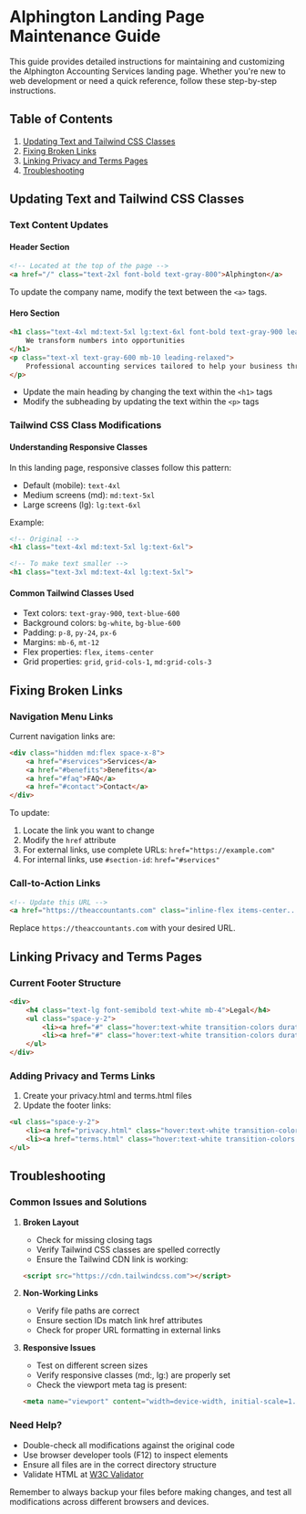 # Alphington Landing Page Maintenance Guide

This guide provides detailed instructions for maintaining and customizing the Alphington Accounting Services landing page. Whether you're new to web development or need a quick reference, follow these step-by-step instructions.

## Table of Contents
1. [Updating Text and Tailwind CSS Classes](#updating-text-and-tailwind-css-classes)
2. [Fixing Broken Links](#fixing-broken-links)
3. [Linking Privacy and Terms Pages](#linking-privacy-and-terms-pages)
4. [Troubleshooting](#troubleshooting)

## Updating Text and Tailwind CSS Classes

### Text Content Updates

#### Header Section
```html
<!-- Located at the top of the page -->
<a href="/" class="text-2xl font-bold text-gray-800">Alphington</a>
```
To update the company name, modify the text between the `<a>` tags.

#### Hero Section
```html
<h1 class="text-4xl md:text-5xl lg:text-6xl font-bold text-gray-900 leading-tight mb-6">
    We transform numbers into opportunities
</h1>
<p class="text-xl text-gray-600 mb-10 leading-relaxed">
    Professional accounting services tailored to help your business thrive and grow
</p>
```
- Update the main heading by changing the text within the `<h1>` tags
- Modify the subheading by updating the text within the `<p>` tags

### Tailwind CSS Class Modifications

#### Understanding Responsive Classes
In this landing page, responsive classes follow this pattern:
- Default (mobile): `text-4xl`
- Medium screens (md): `md:text-5xl`
- Large screens (lg): `lg:text-6xl`

Example:
```html
<!-- Original -->
<h1 class="text-4xl md:text-5xl lg:text-6xl">

<!-- To make text smaller -->
<h1 class="text-3xl md:text-4xl lg:text-5xl">
```

#### Common Tailwind Classes Used
- Text colors: `text-gray-900`, `text-blue-600`
- Background colors: `bg-white`, `bg-blue-600`
- Padding: `p-8`, `py-24`, `px-6`
- Margins: `mb-6`, `mt-12`
- Flex properties: `flex`, `items-center`
- Grid properties: `grid`, `grid-cols-1`, `md:grid-cols-3`

## Fixing Broken Links

### Navigation Menu Links
Current navigation links are:
```html
<div class="hidden md:flex space-x-8">
    <a href="#services">Services</a>
    <a href="#benefits">Benefits</a>
    <a href="#faq">FAQ</a>
    <a href="#contact">Contact</a>
</div>
```

To update:
1. Locate the link you want to change
2. Modify the `href` attribute
3. For external links, use complete URLs: `href="https://example.com"`
4. For internal links, use `#section-id`: `href="#services"`

### Call-to-Action Links
```html
<!-- Update this URL -->
<a href="https://theaccountants.com" class="inline-flex items-center...">
```
Replace `https://theaccountants.com` with your desired URL.

## Linking Privacy and Terms Pages

### Current Footer Structure
```html
<div>
    <h4 class="text-lg font-semibold text-white mb-4">Legal</h4>
    <ul class="space-y-2">
        <li><a href="#" class="hover:text-white transition-colors duration-300">Privacy Policy</a></li>
        <li><a href="#" class="hover:text-white transition-colors duration-300">Terms of Service</a></li>
    </ul>
</div>
```

### Adding Privacy and Terms Links
1. Create your privacy.html and terms.html files
2. Update the footer links:
```html
<ul class="space-y-2">
    <li><a href="privacy.html" class="hover:text-white transition-colors duration-300">Privacy Policy</a></li>
    <li><a href="terms.html" class="hover:text-white transition-colors duration-300">Terms of Service</a></li>
</ul>
```

## Troubleshooting

### Common Issues and Solutions

1. **Broken Layout**
   - Check for missing closing tags
   - Verify Tailwind CSS classes are spelled correctly
   - Ensure the Tailwind CDN link is working:
   ```html
   <script src="https://cdn.tailwindcss.com"></script>
   ```

2. **Non-Working Links**
   - Verify file paths are correct
   - Ensure section IDs match link href attributes
   - Check for proper URL formatting in external links

3. **Responsive Issues**
   - Test on different screen sizes
   - Verify responsive classes (md:, lg:) are properly set
   - Check the viewport meta tag is present:
   ```html
   <meta name="viewport" content="width=device-width, initial-scale=1.0">
   ```

### Need Help?
- Double-check all modifications against the original code
- Use browser developer tools (F12) to inspect elements
- Ensure all files are in the correct directory structure
- Validate HTML at [W3C Validator](https://validator.w3.org/)

Remember to always backup your files before making changes, and test all modifications across different browsers and devices.